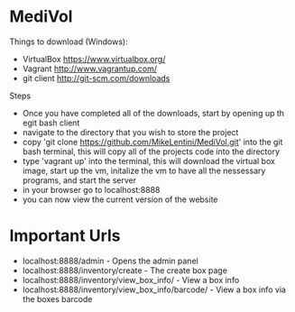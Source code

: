 MediVol
=======
Things to download (Windows):
* VirtualBox https://www.virtualbox.org/
* Vagrant http://www.vagrantup.com/
* git client http://git-scm.com/downloads

Steps
* Once you have completed all of the downloads, start by opening up th egit bash client
* navigate to the directory that you wish to store the project
* copy 'git clone https://github.com/MikeLentini/MediVol.git' into the git bash terminal, this will copy all of the projects code into the directory
* type 'vagrant up' into the terminal, this will download the virtual box image, start up the vm, initalize the vm to have all the nessessary programs, and start the server
* in your browser go to localhost:8888
* you can now view the current version of the website

Important Urls
=======
* localhost:8888/admin - Opens the admin panel
* localhost:8888/inventory/create - The create box page
* localhost:8888/inventory/view_box_info/<boxid> - View a box info
* localhost:8888/inventory/view_box_info/barcode/<barcode> - View a box info via the boxes barcode

